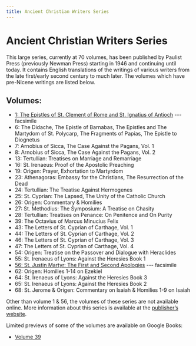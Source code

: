 ```yaml
---
title: Ancient Christian Writers Series
---
```


# Ancient Christian Writers Series

This large series, currently at 70 volumes, has been published by Paulist Press (previously Newman Press) starting in 1946 and continuing until today. It contains English translations of the writings of various writers from the late first/early second century to much later. The volumes which have pre-Nicene writings are listed below.

## Volumes:

* [1: The Epistles of St. Clement of Rome and St. Ignatius of Antioch](https://archive.org/details/in.ernet.dli.2015.58587) --- facsimile
* 6: The Didache, The Epistle of Barnabas, The Epistles and The Martydom of St. Polycarp, The Fragments of Papias, The Epistle to Diognetus
* 7: Arnobius of Sicca, The Case Against the Pagans, Vol. 1
* 8: Arnobius of Sicca, The Case Against the Pagans, Vol. 2
* 13: Tertullian: Treatises on Marriage and Remarriage
* 16: St. Irenaeus: Proof of the Apostolic Preaching
* 19: Origen: Prayer, Exhortation to Martyrdom
* 23: Athenagoras: Embassy for the Christians, The Resurrection of the Dead
* 24: Tertullian: The Treatise Against Hermogenes
* 25: St. Cyprian: The Lapsed, The Unity of the Catholic Church
* 26: Origen: Commentary & Homilies
* 27: St. Methodius: The Symposium: A Treatise on Chasity
* 28: Tertullian: Treatises on Penance: On Penitence and On Purity
* 39: The Octavius of Marcus Minucius Felix
* 43: The Letters of St. Cyprian of Carthage, Vol. 1
* 44: The Letters of St. Cyprian of Carthage, Vol. 2
* 46: The Letters of St. Cyprian of Carthage, Vol. 3
* 47: The Letters of St. Cyprian of Carthage, Vol. 4
* 54: Origen: Treatise on the Passover and Dialogue with Heraclides
* 55: St. Irenaeus of Lyons: Against the Heresies Book 1
* [56: St. Justin Martyr: The First and Second Apologies](https://archive.org/details/firstsecondapolo00just_0) --- facsimile
* 62: Origen: Homilies 1-14 on Ezekiel
* 64: St. Irenaeus of Lyons: Against the Heresies Book 3
* 65: St. Irenaeus of Lyons: Against the Heresies Book 2
* 68: St. Jerome & Origen: Commentary on Isaiah & Homilies 1-9 on Isaiah 

Other than volume 1 & 56, the volumes of these series are not available online. More information about this series is available at the [publisher’s website](https://www.paulistpress.com/).

Limited previews of some of the volumes are available on Google Books:
* [Volume 39](https://books.google.com/books?id=-Tq_t-sEP9sC)
